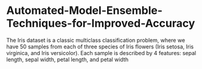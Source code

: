# Automated-Model-Ensemble-Techniques-for-Improved-Accuracy
The Iris dataset is a classic multiclass classification problem, where we have 50 samples from each of three species of Iris flowers (Iris setosa, Iris virginica, and Iris versicolor). Each sample is described by 4 features: sepal length, sepal width, petal length, and petal width
